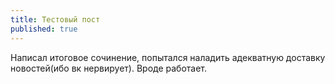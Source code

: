 ```yaml
---
title: Тестовый пост
published: true
---
```

Написал итоговое сочинение, попытался наладить адекватную доставку новостей(ибо вк нервирует). Вроде работает.


